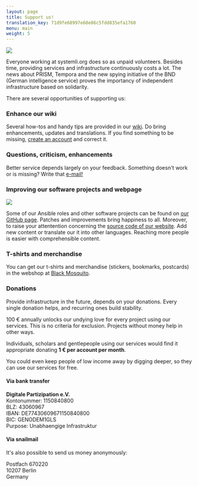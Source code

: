 ```yaml
---
layout: page
title: Support us!
translation_key: 71d9fe68997e60e86c5fdd835efa1760
menu: main
weight: 5
---
```

 [![](/assets/img/systemli_navy_sb_1_1.jpg)](https://black-mosquito.org/en/catalogsearch/result/?q=systemli) 

Everyone working at systemli.org does so as unpaid volunteers. Besides time, providing services and infrastructure continuously costs a lot. The news about PRISM, Tempora and the new spying initiative of the BND (German intelligence service) proves the importancy of independent infrastructure based on solidarity.

There are several opportunities of supporting us:

### Enhance our wiki

Several how-tos and handy tips are provided in our [wiki](https://wiki.systemli.org). Do bring enhancements, updates and translations. If you find something to be missing, [create an account](https://wiki.systemli.org/start?do=register) and correct it.

### Questions, criticism, enhancements

Better service depends largely on your feedback. Something doesn't work or is missing? Write that [e-mail!](mailto:support@systemli.org)

### Improving our software projects and webpage

 [![](/assets/img/GitHub-Mark-64px.png)](https://github.com/systemli/) 

Some of our Ansible roles and other software projects can be found on [our GitHub page](https://github.com/systemli/). Patches and improvements bring happiness to all. Moreover, to raise your attentention concerning the [source code of our website](https://github.com/systemli/systemli-website). Add new content or translate our it into other languages. Reaching more people is easier with comprehensible content.

### T-shirts and merchandise

You can get our t-shirts and merchandise (stickers, bookmarks, postcards) in the webshop at [Black Mosquito](https://black-mosquito.org/en/catalogsearch/result/?q=systemli).

### Donations

Provide infrastructure in the future, depends on your donations. Every single donation helps, and recurring ones build stability.

100 € annually unlocks our undying love for every project using our services. This is no criteria for exclusion. Projects without money help in other ways.

Individuals, scholars and gentlepeople using our services would find it appropriate donating **1 € per account per month**.

You could even keep people of low income away by digging deeper, so they can use our services for free.

#### Via bank transfer

**Digitale Partizipation e.V.**  
Kontonummer: 1150840800  
BLZ: 43060967  
IBAN: DE77430609671150840800  
BIC: GENODEM1GLS  
Purpose: Unabhaengige Infrastruktur

#### Via snailmail

It's also possible to send us money anonymously:

Postfach 670220  
10207 Berlin  
Germany
